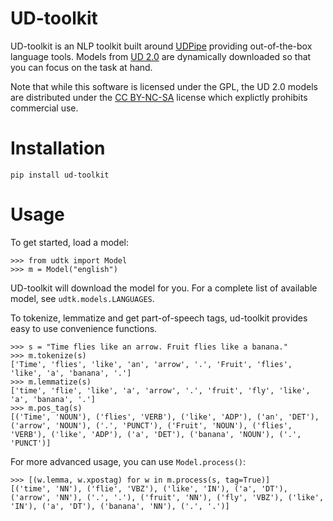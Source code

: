 # UD-toolkit
UD-toolkit is an NLP toolkit built around [UDPipe](http://ufal.mff.cuni.cz/udpipe) providing out-of-the-box language tools. Models from [UD 2.0](http://hdl.handle.net/11234/1-2364) are dynamically downloaded so that you can focus on the task at hand.

Note that while this software is licensed under the GPL, the UD 2.0 models are distributed under the [CC BY-NC-SA](http://creativecommons.org/licenses/by-nc-sa/4.0/) license which explictly prohibits commercial use.

# Installation

```
pip install ud-toolkit
```

# Usage

To get started, load a model:

```pycon
>>> from udtk import Model
>>> m = Model("english")
```

UD-toolkit will download the model for you. For a complete list of available model, see `udtk.models.LANGUAGES`.

To tokenize, lemmatize and get part-of-speech tags, ud-toolkit provides easy to use convenience functions.

```pycon
>>> s = "Time flies like an arrow. Fruit flies like a banana."
>>> m.tokenize(s)
['Time', 'flies', 'like', 'an', 'arrow', '.', 'Fruit', 'flies', 'like', 'a', 'banana', '.']
>>> m.lemmatize(s)
['time', 'flie', 'like', 'a', 'arrow', '.', 'fruit', 'fly', 'like', 'a', 'banana', '.']
>>> m.pos_tag(s)
[('Time', 'NOUN'), ('flies', 'VERB'), ('like', 'ADP'), ('an', 'DET'), ('arrow', 'NOUN'), ('.', 'PUNCT'), ('Fruit', 'NOUN'), ('flies', 'VERB'), ('like', 'ADP'), ('a', 'DET'), ('banana', 'NOUN'), ('.', 'PUNCT')]
```

For more advanced usage, you can use `Model.process()`:

```pycon
>>> [(w.lemma, w.xpostag) for w in m.process(s, tag=True)]
[('time', 'NN'), ('flie', 'VBZ'), ('like', 'IN'), ('a', 'DT'), ('arrow', 'NN'), ('.', '.'), ('fruit', 'NN'), ('fly', 'VBZ'), ('like', 'IN'), ('a', 'DT'), ('banana', 'NN'), ('.', '.')]
```
